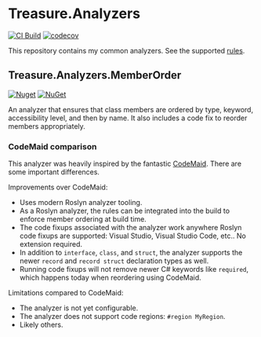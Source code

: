 # Treasure.Analyzers

[![CI Build](https://github.com/craigktreasure/Treasure.Analyzers/actions/workflows/CI.yml/badge.svg?branch=main)][ci]
[![codecov](https://codecov.io/gh/craigktreasure/Treasure.Analyzers/branch/main/graph/badge.svg?token=28F4PZLPN8)][codecov]

This repository contains my common analyzers. See the supported [rules][rules].

## Treasure.Analyzers.MemberOrder

[![Nuget](https://img.shields.io/nuget/v/Treasure.Analyzers.MemberOrder?label=Treasure.Analyzers.MemberOrder)][memberorder-package]
[![NuGet](https://img.shields.io/nuget/dt/Treasure.Analyzers.MemberOrder)][memberorder-package]

An analyzer that ensures that class members are ordered by type, keyword,
accessibility level, and then by name. It also includes a code fix to reorder
members appropriately.

### CodeMaid comparison

This analyzer was heavily inspired by the fantastic [CodeMaid]. There are some
important differences.

Improvements over CodeMaid:

- Uses modern Roslyn analyzer tooling.
- As a Roslyn analyzer, the rules can be integrated into the build to enforce
  member ordering at build time.
- The code fixups associated with the analyzer work anywhere Roslyn code fixups
  are supported: Visual Studio, Visual Studio Code, etc.. No extension required.
- In addition to `interface`, `class`, and `struct`, the analyzer supports the
  newer `record` and `record struct` declaration types as well.
- Running code fixups will not remove newer C# keywords like `required`, which
  happens today when reordering using CodeMaid.

Limitations compared to CodeMaid:

- The analyzer is not yet configurable.
- The analyzer does not support code regions: `#region MyRegion`.
- Likely others.

[ci]: https://github.com/craigktreasure/Treasure.Analyzers/actions/workflows/CI.yml "CI"
[codecov]: https://codecov.io/gh/craigktreasure/Treasure.Analyzers "Treasure.Analyzers codecov"
[codemaid]: https://www.codemaid.net/ "CodeMaid"
[memberorder-package]: https://www.nuget.org/packages/Treasure.Analyzers.MemberOrder/ "Treasure.Analyzers.MemberOrder"
[rules]: ./docs/Rules.md "Rules"
